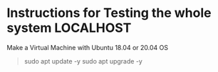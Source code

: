 # Instructions for Testing the whole system LOCALHOST

Make a Virtual Machine with Ubuntu 18.04 or 20.04 OS
 >sudo apt update -y
 >sudo apt upgrade -y
